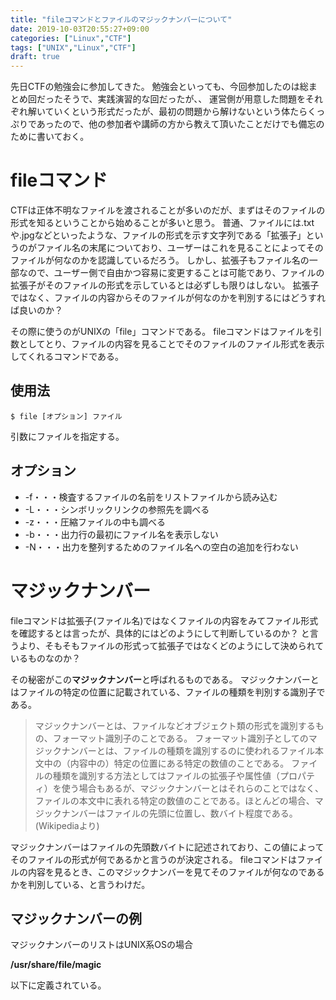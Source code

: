 ```yaml
---
title: "fileコマンドとファイルのマジックナンバーについて"
date: 2019-10-03T20:55:27+09:00
categories: ["Linux","CTF"]
tags: ["UNIX","Linux","CTF"]
draft: true
---
```


先日CTFの勉強会に参加してきた。
勉強会といっても、今回参加したのは総まとめ回だったそうで、実践演習的な回だったが、、
運営側が用意した問題をそれぞれ解いていくという形式だったが、最初の問題から解けないという体たらくっぷりであったので、他の参加者や講師の方から教えて頂いたことだけでも備忘のために書いておく。


# fileコマンド

CTFは正体不明なファイルを渡されることが多いのだが、まずはそのファイルの形式を知るということから始めることが多いと思う。
普通、ファイルには.txtや.jpgなどといったような、ファイルの形式を示す文字列である「拡張子」というのがファイル名の末尾についており、ユーザーはこれを見ることによってそのファイルが何なのかを認識しているだろう。
しかし、拡張子もファイル名の一部なので、ユーザー側で自由かつ容易に変更することは可能であり、ファイルの拡張子がそのファイルの形式を示しているとは必ずしも限りはしない。
拡張子ではなく、ファイルの内容からそのファイルが何なのかを判別するにはどうすれば良いのか？


その際に使うのがUNIXの「file」コマンドである。
fileコマンドはファイルを引数としてとり、ファイルの内容を見ることでそのファイルのファイル形式を表示してくれるコマンドである。

## 使用法

```shell
$ file [オプション] ファイル
```

引数にファイルを指定する。

## オプション

- -f・・・検査するファイルの名前をリストファイルから読み込む
- -L・・・シンボリックリンクの参照先を調べる
- -z・・・圧縮ファイルの中も調べる
- -b・・・出力行の最初にファイル名を表示しない
- -N・・・出力を整列するためのファイル名への空白の追加を行わない


# マジックナンバー

fileコマンドは拡張子(ファイル名)ではなくファイルの内容をみてファイル形式を確認するとは言ったが、具体的にはどのようにして判断しているのか？
と言うより、そもそもファイルの形式って拡張子ではなくどのようにして決められているものなのか？

その秘密がこの**マジックナンバー**と呼ばれるものである。
マジックナンバーとはファイルの特定の位置に記載されている、ファイルの種類を判別する識別子である。

>マジックナンバーとは、ファイルなどオブジェクト類の形式を識別するもの、フォーマット識別子のことである。
>フォーマット識別子としてのマジックナンバーとは、ファイルの種類を識別するのに使われるファイル本文中の（内容中の）特定の位置にある特定の数値のことである。
>ファイルの種類を識別する方法としてはファイルの拡張子や属性値（プロパティ）を使う場合もあるが、マジックナンバーとはそれらのことではなく、ファイルの本文中に表れる特定の数値のことである。ほとんどの場合、マジックナンバーはファイルの先頭に位置し、数バイト程度である。(Wikipediaより)


マジックナンバーはファイルの先頭数バイトに記述されており、この値によってそのファイルの形式が何であるかと言うのが決定される。
fileコマンドはファイルの内容を見るとき、このマジックナンバーを見てそのファイルが何なのであるかを判別している、と言うわけだ。

## マジックナンバーの例

マジックナンバーのリストはUNIX系OSの場合

**/usr/share/file/magic**

以下に定義されている。
